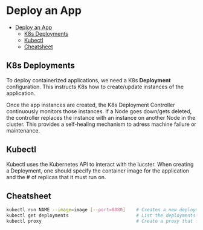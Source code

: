 # Deploy an App

- [Deploy an App](#deploy-an-app)
  - [K8s Deployments](#k8s-deployments)
  - [Kubectl](#kubectl)
  - [Cheatsheet](#cheatsheet)

## K8s Deployments 

To deploy containerized applications, we need a K8s **Deployment** configuration. This instructs K8s how to create/update instances of the application.

Once the app instances are created, the K8s Deployment Controller continuously monitors those instances. If a Node goes down/gets deleted, the controller replaces the instance with an instance on another Node in the cluster. This provides a self-healing mechanism to adress machine failure or maintenance.

## Kubectl

Kubectl uses the Kubernetes API to interact with the lucster. When creating a Deployment, one should specify the container image for the application and the # of replicas that it must run on. 

## Cheatsheet

```bash
kubectl run NAME --image=image [--port=8080]    # Creates a new deployment.
kubectl get deployments                         # List the deployments.
kubectl proxy                                   # Create a proxy that forward comminucations into the cluster-wide, private network.
```